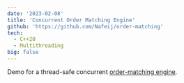 ```yaml
---
date: '2023-02-08'
title: 'Concurrent Order Matching Engine'
github: 'https://github.com/Nafeij/order-matching'
tech:
  - C++20
  - Multithreading
big: false
---
```


Demo for a thread-safe concurrent [order-matching engine](https://en.wikipedia.org/wiki/Order_matching_system).